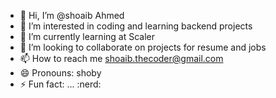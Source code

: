 - 👋 Hi, I’m @shoaib Ahmed
- 👀 I’m interested in coding and learning backend projects
- 🌱 I’m currently learning at Scaler
- 💞️ I’m looking to collaborate on projects for resume and jobs
- 📫 How to reach me shoaib.thecoder@gmail.com
- 😄 Pronouns: shoby
- ⚡ Fun fact: ... :nerd:


<!---
shobyhello/shobyhello is a ✨ special ✨ repository because its `README.md` (this file) appears on your GitHub profile.
You can click the Preview link to take a look at your changes.
--->

